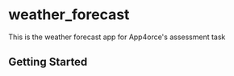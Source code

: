 # weather_forecast

This is the weather forecast app for App4orce's assessment task

## Getting Started

